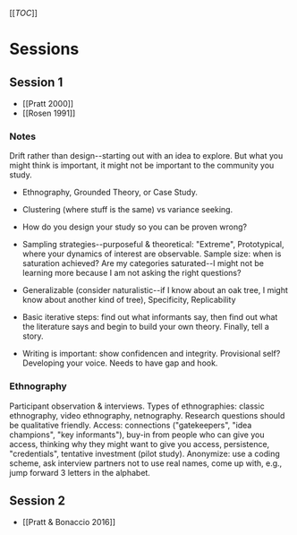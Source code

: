 [[_TOC_]]

# Sessions

## Session 1

* [[Pratt 2000]]
* [[Rosen 1991]]

### Notes

Drift rather than design--starting out with an idea to explore. But what you might think is important, it might not be important to the community you study. 

- Ethnography, Grounded Theory, or Case Study.

- Clustering (where stuff is the same) vs variance seeking.

- How do you design your study so you can be proven wrong?

- Sampling strategies--purposeful & theoretical: "Extreme", Prototypical, where your dynamics of interest are observable. Sample size: when is saturation achieved? Are my categories saturated--I might not be learning more because I am not asking the right questions?

- Generalizable (consider naturalistic--if I know about an oak tree, I might know about another kind of tree), Specificity, Replicability

- Basic iterative steps: find out what informants say, then find out what the literature says and begin to build your own theory. Finally, tell a story.

- Writing is important: show confidencen and integrity. Provisional self? Developing your voice. Needs to have gap and hook.

### Ethnography

Participant observation & interviews. Types of ethnographies: classic ethnography, video ethnography, netnography. Research questions should be qualitative friendly. Access: connections ("gatekeepers", "idea champions", "key informants"), buy-in from people who can give you access, thinking why they might want to give you access, persistence, "credentials", tentative investment (pilot study). Anonymize: use a coding scheme, ask interview partners not to use real names, come up with, e.g., jump forward 3 letters in the alphabet.

## Session 2

* [[Pratt & Bonaccio 2016]]

